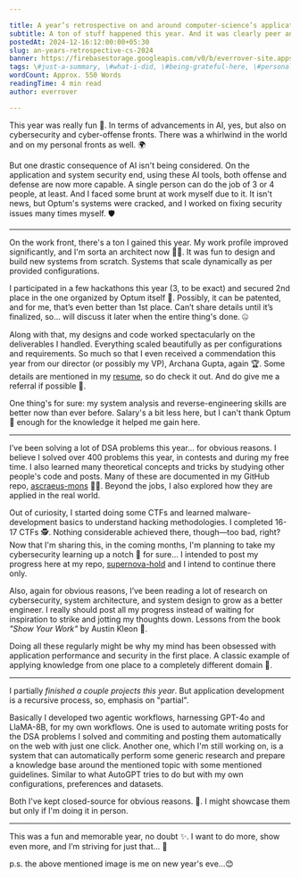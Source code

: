 ```yaml
---

title: A year’s retrospective on and around computer-science’s applications 
subtitle: A ton of stuff happened this year. And it was clearly peer and work pressure but got to do a ton of stuff myself
postedAt: 2024-12-16:12:00:00+05:30  
slug: an-years-retrospective-cs-2024  
banner: https://firebasestorage.googleapis.com/v0/b/everrover-site.appspot.com/o/blog_banners%2Fstonk.jpg?alt=media&token=5d5d9362-b4f5-4455-85a1-b7b2db0c0061
tags: \#just-a-summary, \#what-i-did, \#being-grateful-here, \#personal-opinion, \#2024, \#career-summary
wordCount: Approx. 550 Words  
readingTime: 4 min read  
author: everrover

---
```


This year was really fun 🎉. In terms of advancements in AI, yes, but also on cybersecurity and cyber-offense fronts. There was a whirlwind in the world and on my personal fronts as well. 🌍

But one drastic consequence of AI isn't being considered. On the application and system security end, using these AI tools, both offense and defense are now more capable. A single person can do the job of 3 or 4 people, at least. And I faced some brunt at work myself due to it. It isn't news, but Optum's systems were cracked, and I worked on fixing security issues many times myself. 🛡️

---

On the work front, there's a ton I gained this year. My work profile improved significantly, and I'm sorta an architect now 👷‍♂️. It was fun to design and build new systems from scratch. Systems that scale dynamically as per provided configurations.

I participated in a few hackathons this year (3, to be exact) and secured 2nd place in the one organized by Optum itself 🥈. Possibly, it can be patented, and for me, that’s even better than 1st place. Can’t share details until it’s finalized, so... will discuss it later when the entire thing's done. 🤐

Along with that, my designs and code worked spectacularly on the deliverables I handled. Everything scaled beautifully as per configurations and requirements. So much so that I even received a commendation this year from our director (or possibly my VP), Archana Gupta, again 🏆. Some details are mentioned in my [resume](https://everrover.com/resume), so do check it out. And do give me a referral if possible 🙏.

One thing's for sure: my system analysis and reverse-engineering skills are better now than ever before. Salary's a bit less here, but I can't thank Optum 💼 enough for the knowledge it helped me gain here.

---

I’ve been solving a lot of DSA problems this year... for obvious reasons. I believe I solved over 400 problems this year, in contests and during my free time. I also learned many theoretical concepts and tricks by studying other people's code and posts. Many of these are documented in my GitHub repo, [ascraeus-mons](https://github.com/everrover/ascraeus-mons) 👨‍💻. Beyond the jobs, I also explored how they are applied in the real world.

Out of curiosity, I started doing some CTFs and learned malware-development basics to understand hacking methodologies. I completed 16-17 CTFs 🕵️. Nothing considerable achieved there, though—too bad, right? Now that I'm sharing this, in the coming months, I'm planning to take my cybersecurity learning up a notch 🚀 for sure... I intended to post my progress here at my repo, [supernova-hold](https://github.com/everrover/supernova-hold) and I intend to continue there only.

Also, again for obvious reasons, I’ve been reading a lot of research on cybersecurity, system architecture, and system design to grow as a better engineer. I really should post all my progress instead of waiting for inspiration to strike and jotting my thoughts down. Lessons from the book *"Show Your Work"* by Austin Kleon 📖.

Doing all these regularly might be why my mind has been obsessed with application performance and security in the first place. A classic example of applying knowledge from one place to a completely different domain 🔄.

---

I partially *finished a couple projects this year*. But application development is a recursive process, so, emphasis on "partial". 

Basically I developed two agentic workflows, harnessing GPT-4o and LlaMA-8B, for my own workflows. One is used to automate writing posts for the DSA problems I solved and commiting and posting them automatically on the web with just one click. Another one, which I'm still working on, is a system that can automatically perform some generic research and prepare a knowledge base around the mentioned topic with some mentioned guidelines. Similar to what AutoGPT tries to do but with my own configurations, preferences and datasets. 

Both I've kept closed-source for obvious reasons. 🤫. I might showcase them but only if I'm doing it in person.

---

This was a fun and memorable year, no doubt ✨. I want to do more, show even more, and I’m striving for just that… 💪

p.s. the above mentioned image is me on new year's eve...😊